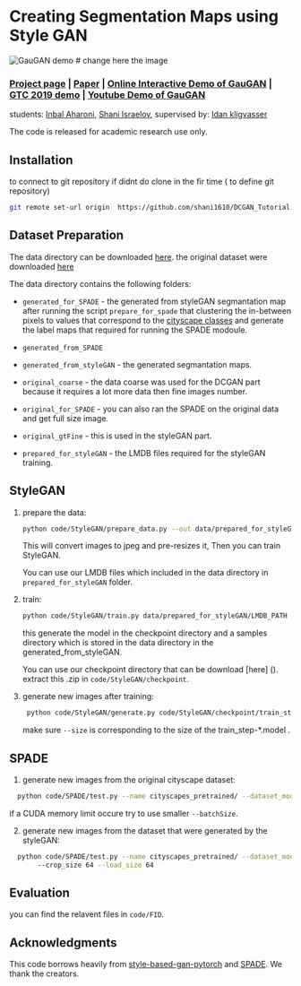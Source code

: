 # Creating Segmentation Maps using Style GAN

![GauGAN demo](https://nvlabs.github.io/SPADE//images/dddd.gif) # change here the image

### [Project page](https://nvlabs.github.io/SPADE/) |   [Paper](https://arxiv.org/abs/1903.07291) | [Online Interactive Demo of GauGAN](https://www.nvidia.com/en-us/research/ai-playground/) | [GTC 2019 demo](https://youtu.be/p5U4NgVGAwg) | [Youtube Demo of GauGAN](https://youtu.be/MXWm6w4E5q0)

students: [Inbal Aharoni](http://taesung.me/),  [Shani Israelov](http://mingyuliu.net/), supervised by: [Idan kligvasser ](https://tcwang0509.github.io/)

The code is released for academic research use only.

## Installation

to connect to git repository if didnt do clone in the fir time ( to define git repository)
```bash
git remote set-url origin  https://github.com/shani1610/DCGAN_Tutorial.git
```

## Dataset Preparation

The data directory can be downloaded [here](https://github.com/nightrome/cocostuff). the original dataset were downloaded [here](https://www.cityscapes-dataset.com/)

The data directory contains the following folders:

* `generated_for_SPADE` - the generated from styleGAN segmantation map after running the script `prepare_for_spade` that clustering the in-between pixels to values that correspond to the [cityscape classes](https://github.com/mcordts/cityscapesScripts/blob/master/cityscapesscripts/helpers/labels.py) and generate the label maps that required for running the SPADE modoule. 

* `generated_from_SPADE`

* `generated_from_styleGAN` - the generated segmantation maps.

* `original_coarse` - the data coarse was used for the DCGAN part because it requires a lot more data then fine images number. 

* `original_for_SPADE` - you can also ran the SPADE on the original data and get full size image. 

* `original_gtFine` - this is used in the styleGAN part.

* `prepared_for_styleGAN` - the LMDB files required for the styleGAN training. 

## StyleGAN

1) prepare the data:

   ```bash
   python code/StyleGAN/prepare_data.py --out data/prepared_for_styleGAN/LMDB_PATH --n_worker 1 data/original_gtFine
   ```
   
   This will convert images to jpeg and pre-resizes it, Then you can train StyleGAN.
   
   You can use our LMDB files which included in the data directory in `prepared_for_styleGAN` folder. 

2) train:

    ```bash
    python code/StyleGAN/train.py data/prepared_for_styleGAN/LMDB_PATH
    ```
    
    this generate the model in the checkpoint directory and a samples directory which is stored in the data directory in the generated_from_styleGAN.
    
    You can use our checkpoint directory that can be download [here] (). extract this .zip in `code/StyleGAN/checkpoint`.

3) generate new images after training:

   ```bash
    python code/StyleGAN/generate.py code/StyleGAN/checkpoint/train_step-5.model --size 64
    ```
    make sure `--size` is corresponding to the size of the train_step-*.model .

## SPADE
 
1) generate new images from the original cityscape dataset:
```bash
  python code/SPADE/test.py --name cityscapes_pretrained/ --dataset_mode cityscapes --dataroot data/original_for_SPADE/ --batchSize  8
  ```
  if a CUDA memory limit occure try to use smaller `--batchSize`.

2) generate new images from the dataset that were generated by the styleGAN:

```bash
  python code/SPADE/test.py --name cityscapes_pretrained/ --dataset_mode cityscapes --dataroot data/generated_for_SPADE/ --batchSize 4 --no_instance --label_nc 36 --no_pairing_check
       --crop_size 64 --load_size 64
  ```
  
## Evaluation

you can find the relavent files in `code/FID`.

## Acknowledgments

This code borrows heavily from [style-based-gan-pytorch](https://github.com/rosinality/style-based-gan-pytorch) and [SPADE](https://github.com/NVlabs/SPADE). We thank the creators. 
